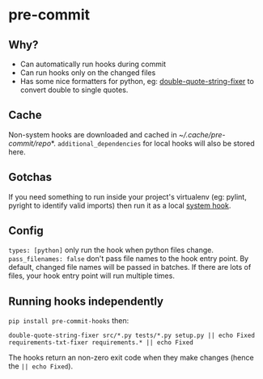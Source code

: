 # pre-commit

## Why?

* Can automatically run hooks during commit
* Can run hooks only on the changed files
* Has some nice formatters for python, eg: [double-quote-string-fixer](https://github.com/pre-commit/pre-commit-hooks#double-quote-string-fixer) to convert double to single quotes.

## Cache

Non-system hooks are downloaded and cached in *~/.cache/pre-commit/repo**. `additional_dependencies` for local hooks will also be stored here.  

## Gotchas

If you need something to run inside your project's virtualenv (eg: pylint, pyright to identify valid imports) then run it as a local [system hook](https://pre-commit.com/#system).

## Config

`types: [python]` only run the hook when python files change.
`pass_filenames: false` don't pass file names to the hook entry point. By default, changed file names will be passed in batches. If there are lots of files, your hook entry point will run multiple times.

## Running hooks independently

`pip install pre-commit-hooks` then:

```
double-quote-string-fixer src/*.py tests/*.py setup.py || echo Fixed
requirements-txt-fixer requirements.* || echo Fixed
```

The hooks return an non-zero exit code when they make changes (hence the `|| echo Fixed`).
